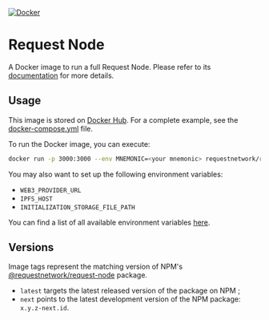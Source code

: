[![Docker](https://badgen.net/badge/icon/docker?icon=docker&label)](https://hub.docker.com/r/requestnetwork/request-node)

# Request Node

A Docker image to run a full Request Node.
Please refer to its [documentation](https://github.com/RequestNetwork/requestNetwork/tree/master/packages/request-node) for more details.

## Usage 

This image is stored on [Docker Hub](https://hub.docker.com/r/requestnetwork/request-node).
For a complete example, see the [docker-compose.yml](../docker-compose.yml) file.

To run the Docker image, you can execute:
```bash
docker run -p 3000:3000 --env MNEMONIC=<your mnemonic> requestnetwork/request-node 
```
You may also want to set up the following environment variables:
- `WEB3_PROVIDER_URL`
- `IPFS_HOST`
- `INITIALIZATION_STORAGE_FILE_PATH` 

You can find a list of all available environment variables [here](https://github.com/RequestNetwork/requestNetwork/tree/master/packages/request-node#launch).

## Versions

Image tags represent the matching version of NPM's [@requestnetwork/request-node](https://www.npmjs.com/package/@requestnetwork/request-node) package.
- `latest` targets the latest released version of the package on NPM ;
- `next` points to the latest development version of the NPM package:  `x.y.z-next.id`.

